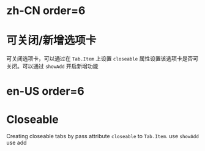 # zh-CN order=6

# 可关闭/新增选项卡

可关闭选项卡，可以通过在 `Tab.Item` 上设置 `closeable` 属性设置该选项卡是否可关闭。可以通过 `showAdd` 开启新增功能

# en-US order=6

# Closeable

Creating closeable tabs by pass attribute `closeable` to `Tab.Item`. use `showAdd` use add
